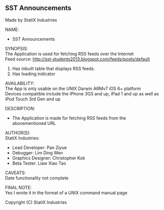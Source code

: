 **SST Announcements**
------------------------------------------------------
Made by StatiX Industries  

NAME:  
* SST Announcements

SYNOPSIS:  
The Application is used for fetching RSS feeds over the Internet  
Feed source: http://sst-students2013.blogspot.com/feeds/posts/default
  
1. Has inbuilt table that displays RSS feeds.
2. Has loading indicator
  

AVAILABILITY:  
The App is only usable on the UNIX Darwin ARMv7 iOS 6+ platform  
Devices compatible include the iPhone 3GS and up, iPad 1 and up as well as iPod Touch 3rd Gen and up
  

DESCRIPTION:  
* The Application is made for fetching RSS feeds from the abovementioned URL
  
AUTHOR(S):  
StatiX Industries:
* Lead Developer: Pan Ziyue
* Debugger: Lim Ding Wen
* Graphics Designer: Christopher Kok
* Beta Tester: Liaw Xiao Tao


CAVEATS:  
Date functionality not complete
  

FINAL NOTE:  
Yes I wrote it in the format of a UNIX command manual page
  
Copyright (C) StatiX Industries